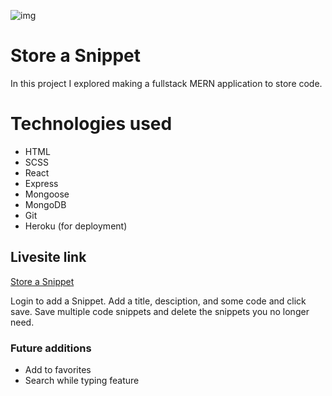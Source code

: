 ![img](images/StoreSnippit.gif)

# Store a Snippet
In this project I explored making a fullstack MERN application to store code.

# Technologies used
- HTML
- SCSS
- React
- Express
- Mongoose
- MongoDB
- Git
- Heroku (for deployment)

## Livesite link

[Store a Snippet](https://mymovie-finder.herokuapp.com/)

Login to add a Snippet. Add a title, desciption, and some code and click save. Save multiple code snippets and delete the snippets you no longer need.

### Future additions
- Add to favorites
- Search while typing feature